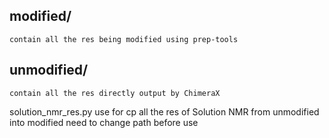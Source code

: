## modified/ 
    contain all the res being modified using prep-tools

## unmodified/ 
    contain all the res directly output by ChimeraX

solution_nmr_res.py
    use for cp all the res of Solution NMR from unmodified into modified
    need to change path before use 